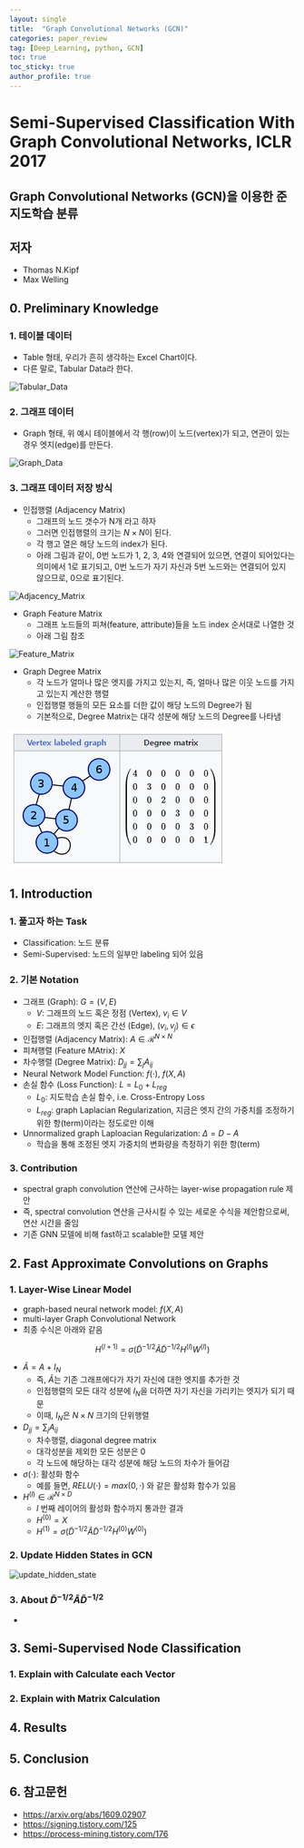 ```yaml
---
layout: single
title:  "Graph Convolutional Networks (GCN)"
categories: paper_review
tag: [Deep_Learning, python, GCN]
toc: true
toc_sticky: true
author_profile: true
---
```


# Semi-Supervised Classification With Graph Convolutional Networks, ICLR 2017

## Graph Convolutional Networks (GCN)을 이용한 준지도학습 분류

## 저자
- Thomas N.Kipf
- Max Welling

## 0. Preliminary Knowledge

### 1. 테이블 데이터
- Table 형태, 우리가 흔히 생각하는 Excel Chart이다.
- 다른 말로, Tabular Data라 한다.


![Tabular_Data](https://www.statology.org/wp-content/uploads/2022/03/tabular1.jpg)

### 2. 그래프 데이터
- Graph 형태, 위 예시 테이블에서 각 행(row)이 노드(vertex)가 되고, 연관이 있는 경우 엣지(edge)를 만든다.


![Graph_Data](https://media.geeksforgeeks.org/wp-content/cdn-uploads/undirectedgraph.png)

### 3. 그래프 데이터 저장 방식
- 인접행렬 (Adjacency Matrix)
    - 그래프의 노드 갯수가 N개 라고 하자
    - 그러면 인접행렬의 크기는 $N \times N$이 된다.
    - 각 행고 열은 해당 노드의 index가 된다.
    - 아래 그림과 같이, 0번 노드가 1, 2, 3, 4와 연결되어 있으면, 연결이 되어있다는 의미에서 1로 표기되고, 0번 노드가 자기 자신과 5번 노드와는 연결되어 있지 않으므로, 0으로 표기된다.


![Adjacency_Matrix](https://media.geeksforgeeks.org/wp-content/uploads/20200604170814/add-and-remove-edge-in-adjacency-matrix-representation-initial1.jpg)

- Graph Feature Matrix
    - 그래프 노드들의 피쳐(feature, attribute)들을 노드 index 순서대로 나열한 것
    - 아래 그림 참조


![Feature_Matrix](https://blog.kakaocdn.net/dn/kRrEC/btqCB7CyV6S/uCtmLrJVKGokjWXDEtIUNK/img.png)

- Graph Degree Matrix
    - 각 노드가 얼마나 많은 엣지를 가지고 있는지, 즉, 얼마나 많은 이웃 노드를 가지고 있는지 계산한 행렬
    - 인접행렬 행들의 모든 요소를 더한 값이 해당 노드의 Degree가 됨
    - 기본적으로, Degree Matrix는 대각 성분에 해당 노드의 Degree를 나타냄

![Degree_Matrix](/images/2023-06-24-Graph_Convolutional_Networks/degree_matrix.png)

## 1. Introduction

### 1. 풀고자 하는 Task
- Classification: 노드 분류
- Semi-Supervised: 노드의 일부만 labeling 되어 있음

### 2. 기본 Notation
- 그래프 (Graph): $G=(V, E)$
    - $V$: 그래프의 노드 혹은 정점 (Vertex), $v_i \in V$
    - $E$: 그래프의 엣지 혹은 간선 (Edge), $(v_i, v_j) \in \epsilon$
- 인접행렬 (Adjacency Matrix): $A \in \mathcal{R}^{N \times N}$
- 피쳐행렬 (Feature MAtrix): $X$
- 차수행렬 (Degree Matrix): $D_{jj} = \sum_{j} A_{ij}$
- Neural Network Model Function: $f(\cdot)$, $f(X, A)$
- 손실 함수 (Loss Function): $L = L_0 + L_{reg}$
    - $L_0$: 지도학습 손실 함수, i.e. Cross-Entropy Loss
    - $L_{reg}$: graph Laplacian Regularization, 지금은 엣지 간의 가중치를 조정하기 위한 항(term)이라는 정도로만 이해
- Unnormalized graph Laploacian Regularization: $\Delta=D-A$
    - 학습을 통해 조정된 엣지 가중치의 변화량을 측정하기 위한 항(term)

### 3. Contribution
- spectral graph convolution 연산에 근사하는 layer-wise propagation rule 제안
- 즉, spectral convolution 연산을 근사시킬 수 있는 세로운 수식을 제안함으로써, 연산 시간을 줄임
- 기존 GNN 모델에 비해 fast하고 scalable한 모델 제안

## 2. Fast Approximate Convolutions on Graphs

### 1. Layer-Wise Linear Model
- graph-based neural network model: $f(X, A)$
- multi-layer Graph Convolutional Network
- 최종 수식은 아래와 같음


$$H^{(l+1)}=\sigma({\tilde{D}}^{-1/2} \tilde{A} {\tilde{D}}^{-1/2} H^{(l)} W^{(l)})$$


- $\tilde{A} = A + I_N$
    - 즉, $\tilde{A}$는 기존 그래프에다가 자기 자신에 대한 엣지를 추가한 것
    - 인접행렬의 모든 대각 성분에 $I_N$을 더하면 자기 자신을 가리키는 엣지가 되기 때문
    - 이때, $I_N$은 $N \times N$ 크기의 단위행렬
- $D_{jj} = \sum_{j} A_{ij}$
    - 차수행렬, diagonal degree matrix
    - 대각성분을 제외한 모든 성분은 0
    - 각 노드에 해당하는 대각 성분에 해당 노드의 차수가 들어감
- $\sigma(\cdot)$: 활성화 함수
    - 예를 들면, $RELU(\cdot) = max(0, \cdot)$ 와 같은 활성화 함수가 있음
- $H^{(l)} \in {\mathcal{R}}^{N \times D}$
    - $l$ 번째 레이어의 활성화 함수까지 통과한 결과
    - $H^{(0)} = X$
    - $H^{(1)} = \sigma({\tilde{D}}^{-1/2} \tilde{A} {\tilde{D}}^{-1/2} H^{(0)} W^{(0)})$

### 2. Update Hidden States in GCN
![update_hidden_state](https://img1.daumcdn.net/thumb/R1280x0/?scode=mtistory2&fname=https%3A%2F%2Fblog.kakaocdn.net%2Fdn%2FcqDLFi%2Fbtrb9RYyUXR%2FndW4F9buq3oVILG65YaqE1%2Fimg.png)

### 3. About ${\tilde{D}}^{-1/2} \tilde{A} {\tilde{D}}^{-1/2}$
- 

## 3. Semi-Supervised Node Classification

### 1. Explain with Calculate each Vector

### 2. Explain with Matrix Calculation

## 4. Results
<p></p>

## 5. Conclusion
<p></p>

## 6. 참고문헌
- https://arxiv.org/abs/1609.02907
- https://signing.tistory.com/125
- https://process-mining.tistory.com/176
